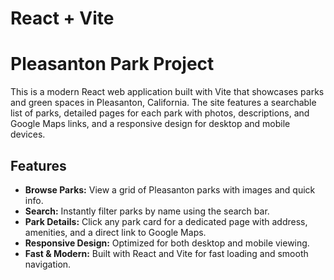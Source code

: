 # React + Vite

# Pleasanton Park Project

This is a modern React web application built with Vite that showcases parks and green spaces in Pleasanton, California. The site features a searchable list of parks, detailed pages for each park with photos, descriptions, and Google Maps links, and a responsive design for desktop and mobile devices.

## Features

- **Browse Parks:** View a grid of Pleasanton parks with images and quick info.
- **Search:** Instantly filter parks by name using the search bar.
- **Park Details:** Click any park card for a dedicated page with address, amenities, and a direct link to Google Maps.
- **Responsive Design:** Optimized for both desktop and mobile viewing.
- **Fast & Modern:** Built with React and Vite for fast loading and smooth navigation.
